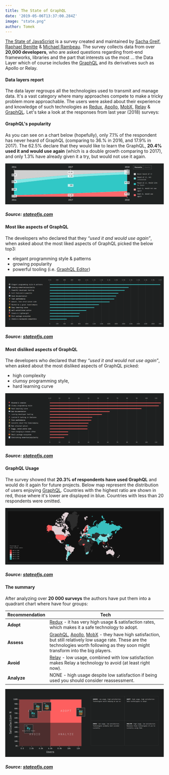 ```yaml
---
title: The State of GraphQL
date: '2019-05-06T13:37:00.284Z'
image: "state.png"
author: Tomek
---
```



[The State of JavaScript](https://stateofjs.com/) is a survey created and maintained by [Sacha Greif](https://twitter.com/sachagreif), [Raphael Benitte](https://twitter.com/benitteraphael) & [Michael Rambeau](https://twitter.com/michaelrambeau). The survey collects data from over **20,000 developers**, who are asked questions regarding front-end frameworks, libraries and the part that interests us the most ... the Data Layer which of course includes the [GraphQL](https://graphql.org/) and its derivatives such as Apollo or Relay.

#### Data layers report

The data layer regroups all the technologies used to transmit and manage data. It's a vast category where many approaches compete to make a tricky problem more approachable. The users were asked about their experience and knowledge of such technologies as [Redux](https://redux.js.org/), [Apollo](https://www.apollographql.com/), [MobX](https://mobx.js.org/), [Relay](https://facebook.github.io/relay/) & [GraphQL](http://graphqleditor.com). Let's take a look at the responses from last year (2018) surveys:

#### GraphQL's popularity

As you can see on a chart below (hopefully), only 7.1% of the respondent has never heard of GraphQL (comparing to 36.% in 2016, and 17.9% in 2017). The 62.5% declare that they would like to learn the GraphQL, **20.4% used it and would use again** (which is a double growth comparing to 2017), and only 1.3% have already given it a try, but would not use it again.

![Popularity](pop.png)
##### Source: [stateofjs.com](https://2018.stateofjs.com)

#### Most like aspects of GraphQL

The developers who declared that they *“used it and would use again”*, when asked about the most liked aspects of GraphQL picked the below top3:
- elegant programming style & patterns
- growing popularity
- powerful tooling (i.e. [GraphQL Editor](https://graphqleditor.com/))

![Liked](likedfor.png)
##### Source: [stateofjs.com](https://2018.stateofjs.com)

#### Most disliked aspects of GraphQL

The developers who declared that they *“used it and would not use again”*, when asked about the most disliked aspects of GraphQL picked:
- high complexity
- clumsy programming style,
- hard learning curve 

![Disliked](disliked.png)
##### Source: [stateofjs.com](https://2018.stateofjs.com)

#### GraphQL Usage 

The survey showed that **20.3% of respondents have used GraphQL** and would do it again for future projects. Below map represent the distribution of users enjoying [GraphQL](https://graphql.org/). Countries with the highest ratio are shown in red, those where it's lower are displayed in blue. Countries with less than 20 respondents were omitted.

![The map](map.png)
##### Source: [stateofjs.com](https://2018.stateofjs.com)


#### The summary

After analyzing over **20 000 surveys** the authors have put them into a quadrant chart where have four groups:

|Recommendation|Tech|
|-------|--------|
|**Adopt**|[Redux](https://redux.js.org/) - it has very high usage & satisfaction rates, which makes it a safe technology to adopt.|
| **Assess** |[GraphQL](https://graphql.org/), [Apollo](https://www.apollographql.com/), [MobX](https://mobx.js.org/) - they have high satisfaction, but still relatively low usage rate. These are the technologies worth following as they soon might transform into the big players.|
|**Avoid**|[Relay](https://facebook.github.io/relay/) - low usage, combined with low satisfaction makes Relay a technology to avoid (at least right now).|
|**Analyze**|NONE - high usage despite low satisfaction if being used you should consider reassessment.|

![The summary](summary.png)
##### Source: [stateofjs.com](https://2018.stateofjs.com)

